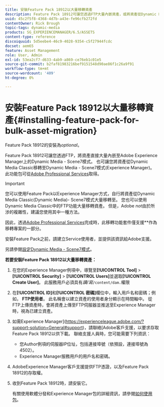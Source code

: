 ```yaml
---
title: 安裝Feature Pack 18912以大量移轉資產
description: Feature Pack 18912可讓您透過FTP大量內嵌資產，或將資產從Dynamic Media Classic移轉至Adobe Experience Manager上的Dynamic Media。 此選用功能套件提供Adobe支援。
uuid: 45c2f5f8-4368-4d7b-a43e-fe96cfb272fd
contentOwner: Rick Brough
topic-tags: dynamic-media
products: SG_EXPERIENCEMANAGER/6.5/ASSETS
content-type: reference
discoiquuid: 5d5eebe4-46c9-4028-9354-c5f27944fcdc
docset: aem65
feature: Asset Management
role: User, Admin
exl-id: 53ea2cf7-d633-4ab9-a869-ce76eb1c01e5
source-git-commit: b2faf81983216bef9151548d90ae86f1c26a9f91
workflow-type: tm+mt
source-wordcount: '409'
ht-degree: 0%

---
```


# 安裝Feature Pack 18912以大量移轉資產{#installing-feature-pack-for-bulk-asset-migration}

Feature Pack 18912的安裝為&#x200B;*optional*。

Feature Pack 18912可讓您透過FTP，將資產直接大量內嵌至Adobe Experience Manager上的Dynamic Media - Scene7模式。 也可讓您將資產從Dynamic Media Classic移轉至Dynamic Media - Scene7模式(Experience Manager)。 此功能包可從[Adobe Professional Services](https://business.adobe.com/customers/consulting-services/main.html)取得。

>[!IMPORTANT]
>
>您可以使用Feature Pack以Experience Manager方式，自行將資產從Dynamic Media Classic(Dynamic Media)- Scene7模式大量移轉至。 您也可以使用Dynamic Media Classic中的FTP功能大量移轉資產。 但是，Adobe *not*&#x200B;由於所涉的複雜性，建議您使用其中一種方法。
>
>因此，透過[Adobe Professional Services](https://business.adobe.com/customers/consulting-services/main.html)完成時，此移轉功能套件僅支援&#x200B;**&#x200B;作為移轉專案的一部分。

安裝Feature Pack之前，請建立Service使用者，並提供該資訊給Adobe支援。

另請參閱[設定Dynamic Media - Scene7模式](/help/assets/config-dms7.md)。

**若要安裝Feature Pack 18912以大量移轉資產：**

1. 在您的Experience Manager例項中，導覽至&#x200B;**[!UICONTROL Tool]** > **[!UICONTROL Security]** > **[!UICONTROL Users]**&#x200B;並選取&#x200B;**[!UICONTROL Create User]**。 此服務用戶必須具有&#x200B;*讀/寫*`/content/dam.`權限
1. 在&#x200B;**[!UICONTROL ID]**&#x200B;和&#x200B;**[!UICONTROL 密碼]**&#x200B;欄位中，輸入用戶名和密碼；例如， **FTP使用者**。 此名稱會以建立資產的使用者身分顯示在時間軸中。 從FTP上傳資產時，會將資產上傳至FTP伺服器並推送至Experience Manager時，視為已建立資產。
1. 如需Experience Manager](https://experienceleague.adobe.com/?support-solution=General#support)，請聯絡[Adobe客戶支援，以要求存取Feature Pack 18912以供下載。 聯絡支援人員時，您可能需要下列資訊：

   * 您Author例項的伺服器IP位址，包括連接埠號（依預設，連接埠號為4502）。
   * Experience Manager服務用戶的用戶名和密碼。

1. AdobeExperience Manager客戶支援提供FTP憑證，以及Feature Pack 18912的存取權。
1. 收到Feature Pack 18912時，請安裝它。

   有關使用軟體分發和Experience Manager包的詳細資訊，請參閱[如何使用包](/help/sites-administering/package-manager.md)。
